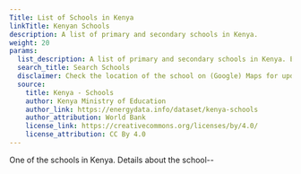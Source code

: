 ```yaml
---
Title: List of Schools in Kenya
linkTitle: Kenyan Schools
description: A list of primary and secondary schools in Kenya.
weight: 20
params:
  list_description: A list of primary and secondary schools in Kenya. Each school is identified with its details that include geographical location, school code, school level, anong others.
  search_title: Search Schools
  disclaimer: Check the location of the school on (Google) Maps for updated information.
  source:
    title: Kenya - Schools
    author: Kenya Ministry of Education
    author_link: https://energydata.info/dataset/kenya-schools
    author_attribution: World Bank
    license_link: https://creativecommons.org/licenses/by/4.0/
    license_attribution: CC By 4.0
---
```

One of the schools in Kenya. Details about the school--